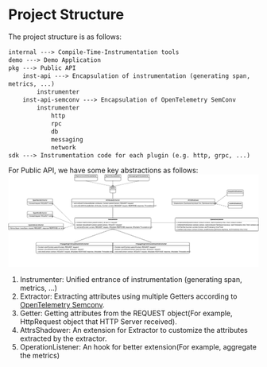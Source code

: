 # Project Structure

The project structure is as follows:

```
internal ---> Compile-Time-Instrumentation tools
demo ---> Demo Application
pkg ---> Public API
    inst-api ---> Encapsulation of instrumentation (generating span, metrics, ...)
        instrumenter
    inst-api-semconv ---> Encapsulation of OpenTelemetry SemConv
        instrumenter
            http
            rpc
            db
            messaging
            network
sdk ---> Instrumentation code for each plugin (e.g. http, grpc, ...)
```
For Public API, we have some key abstractions as follows:
![Public API](./assets/public_api_design.png)
1. Instrumenter: Unified entrance of instrumentation (generating span, metrics, ...)
2. Extractor: Extracting attributes using multiple Getters according to [OpenTelemetry Semconv](https://opentelemetry.io/docs/specs/semconv/).
3. Getter: Getting attributes from the REQUEST object(For example, HttpRequest object that HTTP Server received).
4. AttrsShadower: An extension for Extractor to customize the attributes extracted by the extractor.
5. OperationListener: An hook for better extension(For example, aggregate the metrics)
